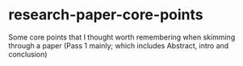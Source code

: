 # research-paper-core-points
Some core points that I thought worth remembering when skimming through a paper (Pass 1 mainly; which includes Abstract, intro and conclusion)
